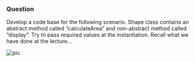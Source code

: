 <h3>Question</h3>

Develop a code base for the following scenario. Shape class contains an abstract method called “calculateArea” and non-abstract method called “display”. Try to pass required values at the instantiation. Recall what we have done at the lecture…

![pic](https://user-images.githubusercontent.com/121012573/246893244-2c39a95b-740b-440d-991d-a90099203a86.png)